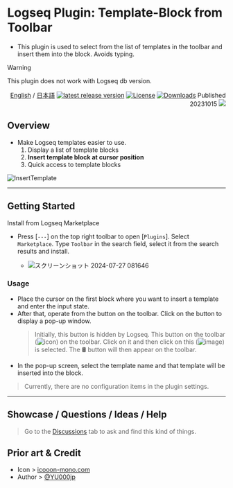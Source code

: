 # Logseq Plugin: Template-Block from Toolbar

- This plugin is used to select from the list of templates in the toolbar and insert them into the block. Avoids typing.

> [!WARNING]
This plugin does not work with Logseq db version.

<div align="right">
 
[English](https://github.com/YU000jp/logseq-plugin-template-block-from-toolbar) / [日本語](https://github.com/YU000jp/logseq-plugin-template-block-from-toolbar/blob/main/readme.ja.md) [![latest release version](https://img.shields.io/github/v/release/YU000jp/logseq-plugin-template-block-from-toolbar)](https://github.com/YU000jp/logseq-plugin-template-block-from-toolbar/releases) [![License](https://img.shields.io/github/license/YU000jp/logseq-plugin-template-block-from-toolbar?color=blue)](https://github.com/YU000jp/logseq-plugin-template-block-from-toolbar/LICENSE) [![Downloads](https://img.shields.io/github/downloads/YU000jp/logseq-plugin-template-block-from-toolbar/total.svg)](https://github.com/YU000jp/logseq-plugin-template-block-from-toolbar/releases)
 Published 20231015 <a href="https://www.buymeacoffee.com/yu000japan"><img src="https://img.buymeacoffee.com/button-api/?text=Buy me a pizza&emoji=🍕&slug=yu000japan&button_colour=FFDD00&font_colour=000000&font_family=Poppins&outline_colour=000000&coffee_colour=ffffff" /></a>
 </div>

## Overview

- Make Logseq templates easier to use.
  1. Display a list of template blocks
  2. **Insert template block at cursor position**
  3. Quick access to template blocks

![InsertTemplate](https://github.com/user-attachments/assets/1466036b-41cc-4311-9744-02ba445fa329)

---

## Getting Started

Install from Logseq Marketplace
  - Press [`---`] on the top right toolbar to open [`Plugins`]. Select `Marketplace`. Type `Toolbar` in the search field, select it from the search results and install.

    - ![スクリーンショット 2024-07-27 081646](https://github.com/user-attachments/assets/fe2efa56-cfd3-4a93-80f9-e6a041da072a)

### Usage

- Place the cursor on the first block where you want to insert a template and enter the input state.
- After that, operate from the button on the toolbar. Click on the button to display a pop-up window.
   > Initially, this button is hidden by Logseq. This button on the toolbar (![icon](https://github.com/YU000jp/logseq-plugin-bullet-point-custom-icon/assets/111847207/136f9d0f-9dcf-4942-9821-c9f692fcfc2f)) on the toolbar. Click on it and then click on this (![image](https://github.com/user-attachments/assets/1121f7af-b4f6-4bec-bfd3-1f3d2b97745e)) is selected. The 🛢️ button will then appear on the toolbar.
- In the pop-up screen, select the template name and that template will be inserted into the block.

> Currently, there are no configuration items in the plugin settings.

---

## Showcase / Questions / Ideas / Help

> Go to the [Discussions](https://github.com/YU000jp/logseq-plugin-template-block-from-toolbar/discussions) tab to ask and find this kind of things.

## Prior art & Credit

- Icon > [icooon-mono.com](https://icooon-mono.com/10933-%e3%83%89%e3%83%a9%e3%83%a0%e7%bc%b6%e3%81%ae%e3%82%a2%e3%82%a4%e3%82%b3%e3%83%b32/)
- Author > [@YU000jp](https://github.com/YU000jp)
